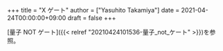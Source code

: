 +++
title = "X ゲート"
author = ["Yasuhito Takamiya"]
date = 2021-04-24T00:00:00+09:00
draft = false
+++

[量子 NOT ゲート]({{< relref "20210424101536-量子_not_ケート" >}})を参照。

